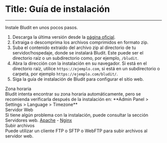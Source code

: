 # Title: Guía de instalación
<!-- Position: 3 -->
---
Instale Bludit en unos pocos pasos.
1. Descarga la última versión desde la [página oficial](https://www.bludit.com).
2. Extraiga o descomprima los archivos comprimidos en formato zip.
3. Suba el contenido extraído del archivo zip al directorio de tu servidor/hospedaje, donde se instalará Bludit. Este puede ser el directorio raíz o un subdirectorio como, por ejemplo, `/bludit`.
4. Abra la dirección con la instalación en su navegador. Si está en el directorio raíz, utilice `https://ejemplo.com`, si está en un subdirectorio o carpeta, por ejemplo `https://ejemplo.com/bludit/`.
5. Siga la guía de instalación de Bludit para configurar el sitio web.

<div class="note">
<div class="title">Zona horaria</div>
Bludit intenta encontrar su zona horaria automáticamente, pero se recomienda verificarla después de la instalación en:
**Admin Panel > Settings > Language > Timezone**
</div>

<div class="note">
<div class="title">Servidor Web</div>
Si tiene algún problema con la instalación, puede consultar la sección Servidores web. <a href="https://docs.bludit.com/en/webservers/apache">Apache</a> - <a href="https://docs.bludit.com/en/webservers/nginx">Nginx</a>
</div>

<div class="note">
<div class="title">Subir archivos</div>
Puede utilizar un cliente FTP o SFTP o WebFTP para subir archivos al servidor web.
</div>
